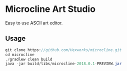 # Microcline Art Studio
Easy to use ASCII art editor.

## Usage

```java
git clone https://github.com/Hexworks/microcline.git
cd microcline
./gradlew clean build
java -jar build/libs/microcline-2018.0.1-PREVIEW.jar
```
